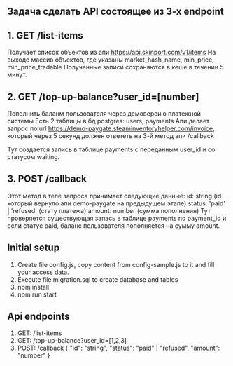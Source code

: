 ## Задача сделать API состоящее из 3-х endpoint

## 1. GET /list-items
Получает список объектов из апи https://api.skinport.com/v1/items
На выходе массив объектов, где указаны market_hash_name, min_price, min_price_tradable
Полученные записи сохраняются в кеше в течении 5 минут.

## 2. GET /top-up-balance?user_id=[number]
Пополнить баланм пользователя через демоверсию платежной системы
Есть 2 таблицы в бд postgres: users, payments
Апи делает запрос по url https://demo-paygate.steaminventoryhelper.com/invoice, который через 5 секунд должен ответеть на 3-й метод апи /callback

Тут создается запись в таблице payments c переданным user_id и со статусом waiting.

## 3. POST /callback
Этот метод в теле запроса принимает следующие данные:
id: string (id который вернуло апи demo-paygate на предыдущем этапе)
status: 'paid' | 'refused' (стату платежа)
amount: number (сумма пополнения)
Тут проверяется существующая запась в таблице payments по payment_id и если статус paid, баланс пользователя пополняется на сумму amount.


## Initial setup
1. Create file config.js, copy content from config-sample.js to it and fill your access data.
2. Execute file migration.sql to create database and tables
3. npm install
4. npm run start

## Api endpoints
1. GET: /list-items
2. GET: /top-up-balance?user_id=[1,2,3]
3. POST: /callback
  {
    "id": "string",
    "status": "paid" | "refused",
    "amount": "number"
  }
